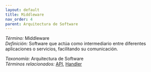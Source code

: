 ```yaml
---
layout: default
title: Middleware
nav_order: 4
parent: Arquitectura de Software
---
```


*Término:* Middleware  
*Definición:* Software que actúa como intermediario entre diferentes aplicaciones o servicios, facilitando su comunicación.

*Taxonomía:* Arquitectura de Software  
*Términos relacionados:* [API](https://maleniski.github.io/diccionario-angl-tec-mx/docs/alfabeticamente/A/api/), [Handler](https://maleniski.github.io/diccionario-angl-tec-mx/docs/alfabeticamente/H/handler/)
